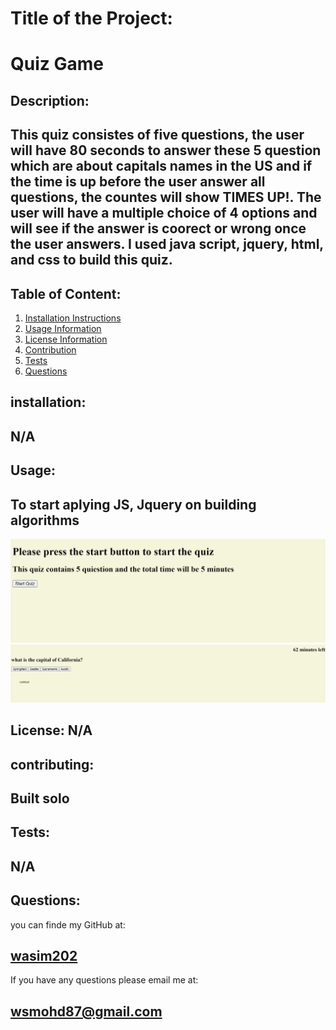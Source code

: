 # Title of the Project:

# Quiz Game

## Description:

## This quiz consistes of five questions, the user will have 80 seconds to answer these 5 question which are about capitals names in the US and if the time is up before the user answer all questions, the countes will show TIMES UP!. The user will have a multiple choice of 4 options and will see if the answer is coorect or wrong once the user answers. I used java script, jquery, html, and css to build this quiz.
## Table of Content:

1. [Installation Instructions](#installation)
2. [Usage Information](#usage)
3. [License Information](#License)
4. [Contribution](#contributing)
5. [Tests](#tests)
6. [Questions](#questions)

## installation:

## N/A

## Usage:

## To start aplying JS, Jquery on building algorithms

![home-page Image](images/home-page.png)
![question-options Image](images/question-options.png)

## License: N/A

## contributing:

## Built solo

## Tests:

## N/A

## Questions:

you can finde my GitHub at:

## [wasim202](https://github.com/wasim202)

If you have any questions please email me at:

## wsmohd87@gmail.com


